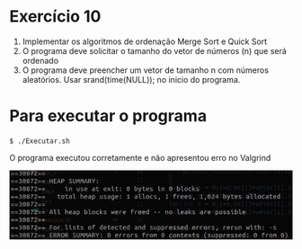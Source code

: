 # Exercício 10

1. Implementar os algoritmos de ordenação Merge Sort e Quick Sort
2. O programa deve solicitar o tamanho do vetor de números (n) que será ordenado
3. O programa deve preencher um vetor de tamanho n com números aleatórios. Usar srand(time(NULL)); no inicio do programa.

# Para executar o programa 
~~~Shell
$ ./Executar.sh
~~~

O programa executou corretamente e não apresentou erro no Valgrind

![Excussão teste](Ex.png)

